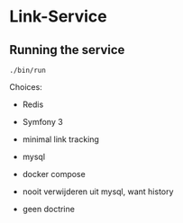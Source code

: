 # Link-Service

## Running the service
````
./bin/run
````


Choices:
- Redis
- Symfony 3

- minimal link tracking
- mysql
- docker compose
- nooit verwijderen uit mysql, want history
- geen doctrine